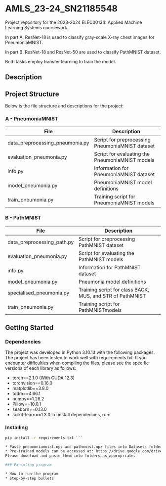 # AMLS_23-24_SN21185548

Project repository for the 2023-2024 ELEC00134: Applied Machine Learning Systems coursework. 

In part A, ResNet-18 is used to classify gray-scale X-ray chest images for PneumoniaMNIST.

In part B, ResNet-18 and ResNet-50 are used to classify PathMNIST dataset.

Both tasks employ transfer learning to train the model.

## Description


## Project Structure

Below is the file structure and descriptions for the project:

### A - PneumoniaMNIST
| File                            | Description                                     |
|---------------------------------|-------------------------------------------------|
| data_preprocessing_pneumonia.py | Script for preprocessing PneumoniaMNIST dataset |
| evaluation_pneumonia.py         | Script for evaluating the PneumoniaMNIST models |
| info.py                         | Information for PneumoniaMNIST dataset          |
| model_pneumonia.py              | PneumoniaMNIST model definitions                |
| train_pneumonia.py              | Training script for PneumoniaMNIST models       |

### B - PathMNIST
| File                       | Description                                               |
|----------------------------|-----------------------------------------------------------|
| data_preprocessing_path.py | Script for preprocessing PathMNIST dataset                |
| evaluation_pneumonia.py    | Script for evaluating the PathMNIST models                |
| info.py                    | Information for PathMNIST dataset                         |
| model_pneumonia.py         | Pneumonia model definitions                               |
| specialised_pneumonia.py   | Training script for class BACK, MUS, and STR of PathMNIST |
| train_pneumonia.py         | Training script for PathMNISTmodels                       |

## Getting Started

### Dependencies
The project was developed in Python 3.10.13 with the following packages. 
The project has been tested to work well with requirements.txt.
If you encounter difficulties when compiling the files, please see the specific versions of each library as follows:
* torch==2.1.0 (With CUDA 12.3)
* torchvision==0.16.0
* matplotlib==3.8.0
* tqdm==4.66.1
* numpy==1.26.2
* Pillow==10.0.1
* seaborn==0.13.0
* scikit-learn==1.3.0
To install dependencies, run:



### Installing
```bash
pip install -r requirements.txt ```

* Paste pneumoniamnist.npz and pathmnist.npz files into Datasets folder
* Pre-trained models can be accessed at: https://drive.google.com/drive/folders/1tBu78HDPohnKhHxqT-NAbTC3Sqlcp2jX?usp=drive_link.
Please download and paste them into folders as appropriate.

### Executing program

* How to run the program
* Step-by-step bullets
